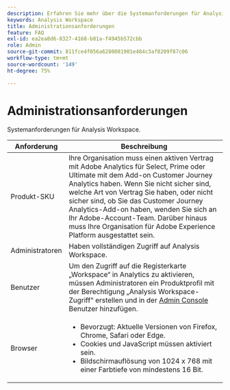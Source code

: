 ```yaml
---
description: Erfahren Sie mehr über die Systemanforderungen für Analysis Workspace.
keywords: Analysis Workspace
title: Administrationsanforderungen
feature: FAQ
exl-id: ea2ea8d6-8327-4168-b81a-f4945b572cbb
role: Admin
source-git-commit: 811fce4f056a6280081901e484c3af8209f87c06
workflow-type: tm+mt
source-wordcount: '149'
ht-degree: 75%

---
```


# Administrationsanforderungen

Systemanforderungen für Analysis Workspace.

| Anforderung | Beschreibung |
|--- |--- |
| Produkt-SKU | Ihre Organisation muss einen aktiven Vertrag mit Adobe Analytics für Select, Prime oder Ultimate mit dem Add-on Customer Journey Analytics haben. Wenn Sie nicht sicher sind, welche Art von Vertrag Sie haben, oder nicht sicher sind, ob Sie das Customer Journey Analytics-Add-on haben, wenden Sie sich an Ihr Adobe-Account-Team. Darüber hinaus muss Ihre Organisation für Adobe Experience Platform ausgestattet sein. |
| Administratoren | Haben vollständigen Zugriff auf Analysis Workspace. |
| Benutzer | Um den Zugriff auf die Registerkarte „Workspace“ in Analytics zu aktivieren, müssen Administratoren ein Produktprofil mit der Berechtigung „Analysis Workspace-Zugriff“ erstellen und in der [Admin Console](https://experienceleague.adobe.com/docs/analytics/admin/admin-console/permissions/product-profile.html?lang=de) Benutzer hinzufügen. |
| Browser | <ul><li>Bevorzugt: Aktuelle Versionen von Firefox, Chrome, Safari oder Edge.</li><li>Cookies und JavaScript müssen aktiviert sein.</li><li>Bildschirmauflösung von 1024 x 768 mit einer Farbtiefe von mindestens 16 Bit.</li></ul> |
